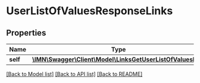 # UserListOfValuesResponseLinks

## Properties
Name | Type | Description | Notes
------------ | ------------- | ------------- | -------------
**self** | [**\IMN\Swagger\Client\Model\LinksGetUserListOfValuesLink**](LinksGetUserListOfValuesLink.md) |  | [optional] 

[[Back to Model list]](../README.md#documentation-for-models) [[Back to API list]](../README.md#documentation-for-api-endpoints) [[Back to README]](../README.md)


